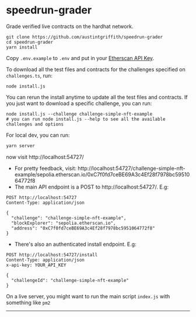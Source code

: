 # speedrun-grader

Grade verified live contracts on the hardhat network.

```
git clone https://github.com/austintgriffith/speedrun-grader
cd speedrun-grader
yarn install
```

Copy `.env.example` to `.env` and put in your [Etherscan API Key](https://etherscan.io/apis).

To download all the test files and contracts for the challenges specified on `challenges.ts`, run:

```
node install.js
```

You can rerun the install anytime to update all the test files and contracts. If you just want to download a specific challenge, you can run:

```
node install.js --challenge challenge-simple-nft-example
# you can run node install.js --help to see all the available challenges and options
```

For local dev, you can run:

```bash
yarn server
```

now visit http://localhost:54727/

- For pretty feedback, visit: http://localhost:54727/challenge-simple-nft-example/sepolia.etherscan.io/0xC7f0fd7ceBE69A3c4Ef28f7978bc5951064772f8
- The main API endpoint is a POST to http://localhost:54727/. E.g:

```
POST http://localhost:54727
Content-Type: application/json

{
  "challenge": "challenge-simple-nft-example",
  "blockExplorer": "sepolia.etherscan.io",
  "address": "0xC7f0fd7ceBE69A3c4Ef28f7978bc5951064772f8"
}
```

- There's also an authenticated install endpoint. E.g:

```
POST http://localhost:54727/install
Content-Type: application/json
x-api-key: YOUR_API_KEY

{
  "challengeId": "challenge-simple-nft-example"
}
```

On a live server, you might want to run the main script `index.js` with something like `pm2`

---
